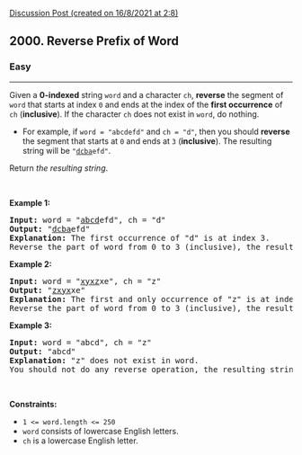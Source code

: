 [Discussion Post (created on 16/8/2021 at 2:8)](https://leetcode.com/problems/reverse-prefix-of-word/discuss/1465726/C%2B%2B-oror-EASY-TO-UNDERSTAND-oror-FAST)  
<h2>2000. Reverse Prefix of Word</h2><h3>Easy</h3><hr><div><p>Given a <strong>0-indexed</strong> string <code>word</code> and a character <code>ch</code>, <strong>reverse</strong> the segment of <code>word</code> that starts at index <code>0</code> and ends at the index of the <strong>first occurrence</strong> of <code>ch</code> (<strong>inclusive</strong>). If the character <code>ch</code> does not exist in <code>word</code>, do nothing.</p>

<ul>
	<li>For example, if <code>word = "abcdefd"</code> and <code>ch = "d"</code>, then you should <strong>reverse</strong> the segment that starts at <code>0</code> and ends at <code>3</code> (<strong>inclusive</strong>). The resulting string will be <code>"<u>dcba</u>efd"</code>.</li>
</ul>

<p>Return <em>the resulting string</em>.</p>

<p>&nbsp;</p>
<p><strong>Example 1:</strong></p>

<pre><strong>Input:</strong> word = "<u>abcd</u>efd", ch = "d"
<strong>Output:</strong> "<u>dcba</u>efd"
<strong>Explanation:</strong>&nbsp;The first occurrence of "d" is at index 3. 
Reverse the part of word from 0 to 3 (inclusive), the resulting string is "dcbaefd".
</pre>

<p><strong>Example 2:</strong></p>

<pre><strong>Input:</strong> word = "<u>xyxz</u>xe", ch = "z"
<strong>Output:</strong> "<u>zxyx</u>xe"
<strong>Explanation:</strong>&nbsp;The first and only occurrence of "z" is at index 3.
Reverse the part of word from 0 to 3 (inclusive), the resulting string is "zxyxxe".
</pre>

<p><strong>Example 3:</strong></p>

<pre><strong>Input:</strong> word = "abcd", ch = "z"
<strong>Output:</strong> "abcd"
<strong>Explanation:</strong>&nbsp;"z" does not exist in word.
You should not do any reverse operation, the resulting string is "abcd".
</pre>

<p>&nbsp;</p>
<p><strong>Constraints:</strong></p>

<ul>
	<li><code>1 &lt;= word.length &lt;= 250</code></li>
	<li><code>word</code> consists of lowercase English letters.</li>
	<li><code>ch</code> is a lowercase English letter.</li>
</ul>
</div>